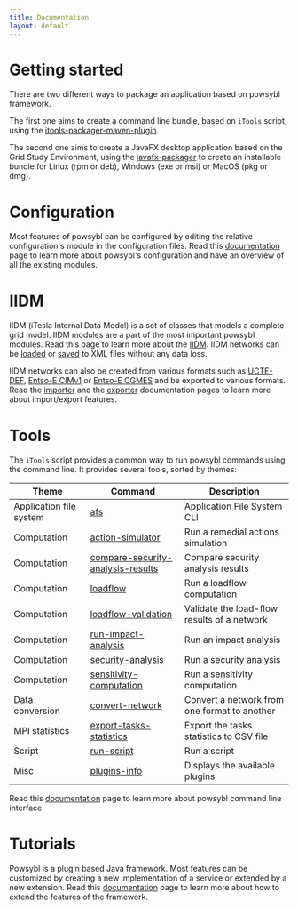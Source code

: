 ```yaml
---
title: Documentation
layout: default
---
```


# Getting started
There are two different ways to package an application based on powsybl framework.

The first one aims to create a command line bundle, based on `iTools` script, using the [itools-packager-maven-plugin](installation/itools-packager.md).

The second one aims to create a JavaFX desktop application based on the Grid Study Environment, using the
[javafx-packager](installation/javafx-packager.md) to create an installable bundle for Linux (rpm or deb), Windows (exe
or msi) or MacOS (pkg or dmg).

# Configuration
Most features of powsybl can be configured by editing the relative configuration's module in the configuration files.
Read this [documentation](configuration/modules/index.md) page to learn more about powsybl's configuration and have an
overview of all the existing modules.

# IIDM
IIDM (iTesla Internal Data Model) is a set of classes that models a complete grid model. IIDM modules are a part of the
most important powsybl modules. Read this page to learn more about the [IIDM](iidm/model/index.md). IIDM networks can be
[loaded](iidm/importer/iidm.md) or [saved]() to XML files without any data loss.

IIDM networks can also be created from various formats such as [UCTE-DEF](iidm/importer/ucte.md), [Entso-E CIMv1](iidm/importer/cim.md)
or [Entso-E CGMES](iidm/importer/cgmes.md) and be exported to various formats. Read the [importer](iidm/importer/index.md)
and the [exporter](iidm/exporter/index.md) documentation pages to learn more about import/export features.

# Tools
The `iTools` script provides a common way to run powsybl commands using the command line. It provides several tools,
sorted by themes:

| Theme | Command | Description |
| ----- | ------- | ----------- |
| Application file system | [afs](tools/afs.md) | Application File System CLI |
| Computation | [action-simulator](tools/action-simulator.md) | Run a remedial actions simulation |
| Computation | [compare-security-analysis-results](tools/compare-security-analysis-results.md) | Compare security analysis results |
| Computation | [loadflow](tools/loadflow.md) | Run a loadflow computation |
| Computation | [loadflow-validation](tools/loadflow-validation.md) | Validate the load-flow results of a network |
| Computation | [run-impact-analysis](tools/run-impact-analysis.md) | Run an impact analysis |
| Computation | [security-analysis](tools/security-analysis.md) | Run a security analysis |
| Computation | [sensitivity-computation](tools/sensitivity-computation.md) | Run a sensitivity computation |
| Data conversion | [convert-network](tools/convert-network.md) | Convert a network from one format to another |
| MPI statistics | [export-tasks-statistics]() | Export the tasks statistics to CSV file |
| Script | [run-script](tools/run-script.md) | Run a script |
| Misc | [plugins-info](tools/plugins-info.md) | Displays the available plugins |

Read this [documentation](tools/index.md) page to learn more about powsybl command line interface.

# Tutorials
Powsybl is a plugin based Java framework. Most features can be customized by creating a new implementation of a service
or extended by a new extension. Read this [documentation](tutorials/index.md) page to learn more about how to extend the
features of the framework.
